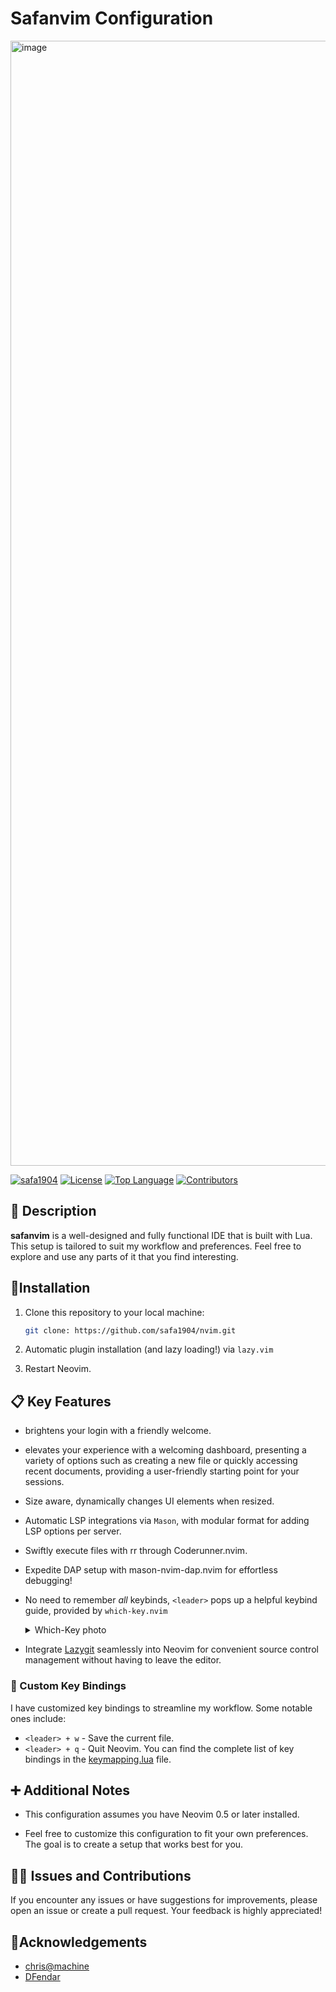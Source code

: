 # Safanvim Configuration
<img width="1800" alt="image" src="https://github.com/safa1904/nvim/assets/100108435/e2b4676d-f812-4eed-976a-b2685add3e98">

[![safa1904](https://custom-icon-badges.demolab.com/badge/made%20by%20-safa1904-556bf2?logo=github&logoColor=white&labelColor=101827)](https://github.com/safa1904)
[![License](https://img.shields.io/github/license/safa1904/nvim?color=dddddd&labelColor=000000)](https://github.com/safa1904/nvim/blob/master/LICENSE)
[![Top Language](https://img.shields.io/github/languages/top/safa1904/nvim?logo=github&logoColor=%23007ACC&label=lua)](https://www.lualang.org/)
[![Contributors](https://img.shields.io/github/contributors/safa1904/nvim?style=flat&color=orange&label=Contributors)](https://github.com/safa1904/nvim/graphs/contributors)

## 📝 Description

**safanvim** is a well-designed and fully functional IDE that is built with
Lua. This setup is tailored to suit my workflow and preferences. Feel free to explore and use any parts of it that you find interesting.

## 🔧Installation

1. Clone this repository to your local machine:

    ```bash
    git clone: https://github.com/safa1904/nvim.git
    ```
2. Automatic plugin installation (and lazy loading!) via `lazy.vim`

3. Restart Neovim.

## 📋 Key Features
- brightens your login with a friendly welcome.
- elevates your experience with a welcoming dashboard, presenting a variety of options such as creating
  a new file or quickly accessing recent documents, providing
  a user-friendly starting point for your sessions.
- Size aware, dynamically changes UI elements when resized.
-  Automatic LSP integrations via `Mason`, with modular format for adding LSP
  options per server.
- Swiftly execute files with <leader>rr through Coderunner.nvim.
- Expedite DAP setup with mason-nvim-dap.nvim for effortless debugging!
- No need to remember _all_ keybinds, `<leader>` pops up a helpful keybind
  guide, provided by `which-key.nvim`
  <details>
    <summary>Which-Key photo </summary>
  <img width="1795" alt="image" src="https://github.com/safa1904/nvim/assets/100108435/ea5d681c-f546-4cb0-b4a9-0e5cc9df8858">
  </details>

- Integrate [Lazygit](https://github.com/jesseduffield/lazygit)  seamlessly into Neovim for convenient source control management without having to leave the editor.



### 🎨 Custom Key Bindings

I have customized key bindings to streamline my workflow. Some notable ones include:

- `<leader> + w` - Save the current file.
- `<leader> + q` - Quit Neovim.
You can find the complete list of key bindings in the [keymapping.lua](lua/config/keymappings.lua) file.

## ➕ Additional Notes

- This configuration assumes you have Neovim 0.5 or later installed.

- Feel free to customize this configuration to fit your own preferences. The goal is to create a setup that works best for you.

## 👩‍🔧 Issues and Contributions

If you encounter any issues or have suggestions for improvements, please open an issue or create a pull request. Your feedback is highly appreciated!

## 💎Acknowledgements
- [chris@machine](https://github.com/ChristianChiarulli)
- [DFendar](https://github.com/dfendr)
